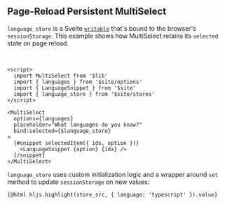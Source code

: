 <script lang="ts">
  import hljs from 'highlight.js/lib/common'
  import 'highlight.js/styles/vs2015.css'
  import store_src from '$site/stores.ts?raw'
</script>

## Page-Reload Persistent MultiSelect

`language_store` is a Svelte [`writable`](https://svelte.dev/docs/svelte/svelte-store#writable) that's bound to the browser's `sessionStorage`. This example shows how MultiSelect retains its `selected` state on page reload.

<br />

```svelte example stackblitz id="languages"
<script>
  import MultiSelect from '$lib'
  import { languages } from '$site/options'
  import { LanguageSnippet } from '$site'
  import { language_store } from '$site/stores'
</script>

<MultiSelect
  options={languages}
  placeholder="What languages do you know?"
  bind:selected={$language_store}
>
  {#snippet selectedItem({ idx, option })}
    <LanguageSnippet {option} {idx} />
  {/snippet}
</MultiSelect>
```

`language_store` uses custom initialization logic and a wrapper around `set` method to update `sessionStorage` on new values:

<pre><code>{@html hljs.highlight(store_src, { language: 'typescript' }).value}</code></pre>
